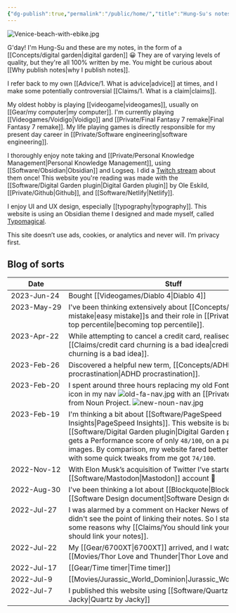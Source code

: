 ```yaml
---
{"dg-publish":true,"permalink":"/public/home/","title":"Hung-Su's notes","tags":["gardenEntry"],"dgShowBacklinks":false}
---
```



![Venice-beach-with-ebike.jpg](/img/user/Embeds/Venice-beach-with-ebike.jpg)

G'day! I'm Hung-Su and these are my notes, in the form of a [[Concepts/digital garden\|digital garden]] 😀 They are of varying levels of quality, but they're all 100% written by me. You might be curious about [[Why publish notes\|why I publish notes]].

I refer back to my own [[Advice/1. What is advice\|advice]] at times, and I make some potentially controversial [[Claims/1. What is a claim\|claims]].

My oldest hobby is playing [[videogame\|videogames]], usually on [[Gear/my computer\|my computer]]. I'm currently playing [[Videogames/Voidigo\|Voidigo]] and [[Private/Final Fantasy 7 remake\|Final Fantasy 7 remake]]. My life playing games is directly responsible for my present day career in [[Private/Software engineering\|software engineering]].

I thoroughly enjoy note taking and [[Private/Personal Knowledge Management\|Personal Knowledge Management]], using [[Software/Obsidian\|Obsidian]] and Logseq. I did a [Twitch stream](https://www.youtube.com/watch?v=jASsctBxZk4) about them once! This website you're reading was made with the [[Software/Digital Garden plugin\|Digital Garden plugin]] by Ole Eskild, [[Private/Github\|Github]], and [[Software/Netlify\|Netlify]]. 

I enjoy UI and UX design, especially [[typography\|typography]]. This website is using an Obsidian theme I designed and made myself, called [Typomagical](https://github.com/hungsu/typomagical-obsidian).

This site doesn’t use ads, cookies, or analytics and never will. I’m privacy first.

## Blog of sorts

<style>table tbody td:first-child{white-space:nowrap;vertical-align: baseline;}</style>

| Date        | Stuff                                                                                                                                                                                                                                                                               |
| ----------- | ----------------------------------------------------------------------------------------------------------------------------------------------------------------------------------------------------------------------------------------------------------------------------------- |
| 2023-Jun-24 | Bought [[Videogames/Diablo 4\|Diablo 4]]                                                                                                                                                                                                                                                                  |
| 2023-May-29 | I've been thinking extensively about [[Concepts/easy mistake\|easy mistake]]s and their role in [[Private/becoming top percentile\|becoming top percentile]].                                                                                                                                                                               |
| 2023-Apr-22 | While attempting to cancel a credit card, realised that [[Claims/credit card churning is a bad idea\|credit card churning is a bad idea]].                                                                                                                                                                                     |
| 2023-Feb-26 | Discovered a helpful new term, [[Concepts/ADHD procrastination\|ADHD procrastination]].                                                                                                                                                                                                                            |
| 2023-Feb-20 | I spent around three hours replacing my old Font Awesome icon in my nav ![old-fa-nav.jpg](/img/user/Embeds/old-fa-nav.jpg) with an [[Private/SVG\|SVG]] from Noun Project. ![new-noun-nav.jpg](/img/user/Embeds/new-noun-nav.jpg)                                                                                                                                |
| 2023-Feb-19 | I'm thinking a bit about [[Software/PageSpeed Insights\|PageSpeed Insights]]. This website is based on [[Software/Digital Garden plugin\|Digital Garden plugin]] which gets a Performance score of only `48/100`, on a page with no images. By comparison, my website fared better at `69/100`, and with some quick tweaks from me got `74/100`. |
| 2022-Nov-12 | With Elon Musk’s acquisition of Twitter I’ve started a new [[Software/Mastodon\|Mastodon]] account 🐘                                                                                                                                                                                                  |
| 2022-Aug-30 | I've been thinking a lot about [[Blockquote\|Blockquote]]s, and [[Software Design document\|Software Design document]]                                                                                                                                                                                                    |
| 2022-Jul-27 | I was alarmed by a comment on Hacker News of a person who didn't see the point of linking their notes. So I started writing some reasons why [[Claims/You should link your notes\|You should link your notes]].                                                                                                        |
| 2022-Jul-22 | My [[Gear/6700XT\|6700XT]] arrived, and I watched [[Movies/Thor Love and Thunder\|Thor Love and Thunder]]                                                                                                                                                                                                                      |
| 2022-Jul-17 | [[Gear/Time timer\|Time timer]]                                                                                                                                                                                                                                                                      |
| 2022-Jul-9  | [[Movies/Jurassic_World_Dominion\|Jurassic_World_Dominion]]                                                                                                                                                                                                                                                         |
| 2022-Jul-7  | I published this website using [[Software/Quartz by Jacky\|Quartz by Jacky]]                                                                                                                                                                                                                                  |
